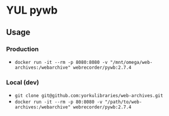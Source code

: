 # YUL pywb

## Usage

### Production

* `docker run -it --rm -p 8080:8080 -v "/mnt/omega/web-archives:/webarchive" webrecorder/pywb:2.7.4`
### Local (dev)

* `git clone git@github.com:yorkulibraries/web-archives.git`
* `docker run -it --rm -p 80:8080 -v "/path/to/web-archives:/webarchive" webrecorder/pywb:2.7.4`
